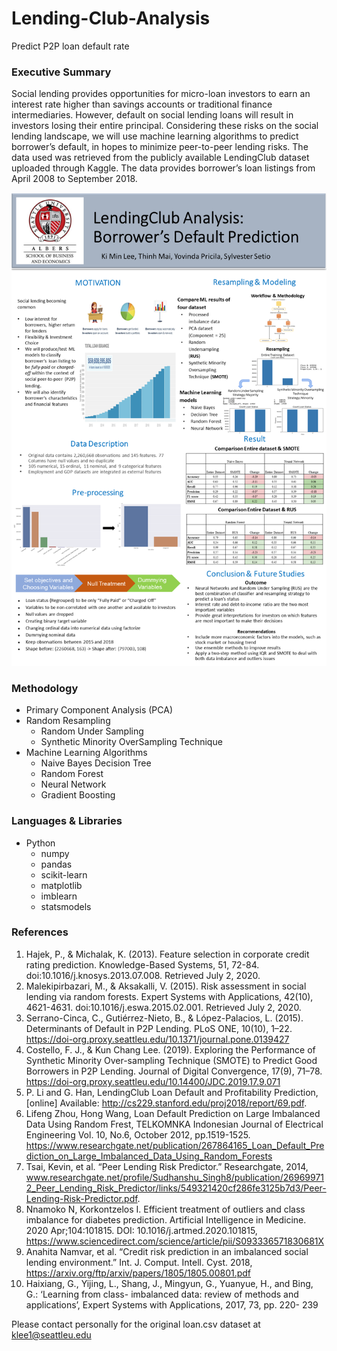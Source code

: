 # Lending-Club-Analysis
Predict P2P loan default rate
### Executive Summary
Social lending provides opportunities for micro-loan investors to earn an interest rate higher than savings accounts or traditional finance intermediaries. However, default on social lending loans will result in investors losing their entire principal. Considering these risks on the social lending landscape, we will use machine learning algorithms to predict borrower’s default, in hopes to minimize peer-to-peer lending risks. The data used was retrieved from the publicly available LendingClub dataset uploaded through Kaggle. The data provides borrower’s loan listings from April 2008 to September 2018. 

![](Slide1.PNG)

### Methodology 
* Primary Component Analysis (PCA)
* Random Resampling
  * Random Under Sampling
  * Synthetic Minority OverSampling Technique
* Machine Learning Algorithms 
   * Naive Bayes Decision Tree
   * Random Forest 
   * Neural Network
   * Gradient Boosting

### Languages & Libraries
* Python
  * numpy
  * pandas
  * scikit-learn
  * matplotlib
  * imblearn
  * statsmodels

### References
1. Hajek, P., & Michalak, K. (2013). Feature selection in corporate credit rating prediction. Knowledge-Based Systems, 51, 72-84. doi:10.1016/j.knosys.2013.07.008. Retrieved July 2, 2020. 
2. Malekipirbazari, M., & Aksakalli, V. (2015). Risk assessment in social lending via random forests. Expert Systems with Applications, 42(10), 4621-4631. doi:10.1016/j.eswa.2015.02.001. Retrieved July 2, 2020. 
3.	Serrano-Cinca, C., Gutiérrez-Nieto, B., & López-Palacios, L. (2015). Determinants of Default in P2P Lending. PLoS ONE, 10(10), 1–22. https://doi-org.proxy.seattleu.edu/10.1371/journal.pone.0139427
4.	Costello, F. J., & Kun Chang Lee. (2019). Exploring the Performance of Synthetic Minority Over-sampling Technique (SMOTE) to Predict Good Borrowers in P2P Lending. Journal of Digital Convergence, 17(9), 71–78. https://doi-org.proxy.seattleu.edu/10.14400/JDC.2019.17.9.071
5.	P. Li and G. Han, LendingClub Loan Default and Profitability Prediction, [online] Available: http://cs229.stanford.edu/proj2018/report/69.pdf. 
6.	Lifeng Zhou, Hong Wang, Loan Default Prediction on Large Imbalanced Data Using Random Frest, TELKOMNKA Indonesian Journal of Electrical Engineering Vol. 10, No.6, October 2012, pp.1519-1525. https://www.researchgate.net/publication/267864165_Loan_Default_Prediction_on_Large_Imbalanced_Data_Using_Random_Forests
7.	Tsai, Kevin, et al. “Peer Lending Risk Predictor.” Researchgate, 2014, www.researchgate.net/profile/Sudhanshu_Singh8/publication/269699712_Peer_Lending_Risk_Predictor/links/549321420cf286fe3125b7d3/Peer-Lending-Risk-Predictor.pdf.
8.	Nnamoko N, Korkontzelos I. Efficient treatment of outliers and class imbalance for diabetes prediction. Artificial Intelligence in Medicine. 2020 Apr;104:101815. DOI: 10.1016/j.artmed.2020.101815,
https://www.sciencedirect.com/science/article/pii/S093336571830681X
9.	Anahita Namvar, et al. “Credit risk prediction in an imbalanced social lending environment.”  Int. J. Comput. Intell. Cyst. 2018,
https://arxiv.org/ftp/arxiv/papers/1805/1805.00801.pdf
10.	Haixiang, G., Yijing, L., Shang, J., Mingyun, G., Yuanyue, H., and Bing, G.: ‘Learning from class- imbalanced data: review of methods and applications’, Expert Systems with Applications, 2017, 73, pp. 220- 239 

Please contact personally for the original loan.csv dataset at klee1@seattleu.edu 
